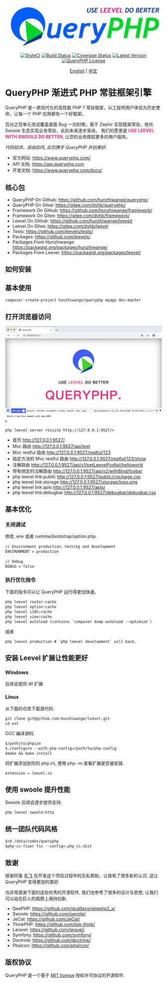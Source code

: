 ![](queryphp-use-leevel.png)

<p align="center">
  <a href="https://github.styleci.io/repos/78216574"><img src="https://github.styleci.io/repos/78216574/shield?branch=master" alt="StyleCI"></a>
  <a href="https://travis-ci.org/hunzhiwange/queryphp">
    <img alt="Build Status" src="https://img.shields.io/travis/hunzhiwange/queryphp.svg" /></a>
  <a href='https://coveralls.io/github/hunzhiwange/queryphp?branch=master'><img src='https://coveralls.io/repos/github/hunzhiwange/queryphp/badge.svg?branch=master' alt='Coverage Status' /></a>
  <a href="https://github.com/hunzhiwange/queryphp/releases">
    <img alt="Latest Version" src="https://poser.pugx.org/hunzhiwange/queryphp/version" /></a>
  <a href="http://opensource.org/licenses/MIT">
    <img alt="QueryPHP License" src="https://poser.pugx.org/hunzhiwange/queryphp/license.svg" /></a>
</p>

<p align="center">
    <a href="./README.md">English</a> | <a href="./README-zh-CN.md">中文</a>
</p>

# QueryPHP 渐进式 PHP 常驻框架引擎

QueryPHP 是一款现代化的高性能 PHP 7 常驻框架，以工程师用户体验为历史使命，让每一个 PHP 应用都有一个好框架。

百分之百单元测试覆盖直面 Bug 一剑封喉，基于 Zephir 实现框架常驻，依托 Swoole 生态实现业务常驻，此刻未来逐步渐进。 我们的愿景是 **<span style="color:#e82e7d;">USE LEEVEL WITH SWOOLE DO BETTER</span>**, 让您的业务撑起更多的用户服务。

*代码如诗，自由如风, 此刻携手 QueryPHP 共创美好.*

* 官方网站: <https://www.queryphp.com/>
* API 文档: <https://api.queryphp.com>
* 开发文档: <https://www.queryphp.com/docs/>

## 核心包

 * QueryPHP On Github: <https://github.com/hunzhiwange/queryphp/>
 * QueryPHP On Gitee: <https://gitee.com/dyhb/queryphp/>
 * Framework On Github: <https://github.com/hunzhiwange/framework/>
 * Framework On Gitee: <https://gitee.com/dyhb/framework/>
 * Leevel On Github: <https://github.com/hunzhiwange/leevel/>
 * Leevel On Gitee: <https://gitee.com/dyhb/leevel>
 * Tests: <https://github.com/leevels/tests/>
 * Packages: <https://github.com/leevels/>
 * Packages From Hunzhiwange: <https://packagist.org/packages/hunzhiwange/>
 * Packages From Leevel: <https://packagist.org/packages/leevel/>

## 如何安装

## 基本使用

```
composer create-project hunzhiwange/queryphp myapp dev-master
```

## 打开浏览器访问

![](home.jpg)

```
php leevel server <Visite http://127.0.0.1:9527/>
```

 * 首页 <http://127.0.0.1:9527/>
 * Mvc 路由 <http://127.0.0.1:9527/api/test>
 * Mvc restful 路由 http://127.0.0.1:9527/restful/123
 * 指定方法的 Mvc restful 路由 http://127.0.0.1:9527/restful/123/show
 * 注解路由 http://127.0.0.1:9527/api/v1/petLeevelForApi/helloworld
 * 带有绑定的注解路由 http://127.0.0.1:9527/api/v2/withBind/foobar
 * php leevel link:public <http://127.0.0.1:9527/public/css/page.css>
 * php leevel link:storage <http://127.0.0.1:9527/storage/logo.png>
 * php leevel link:apis <http://127.0.0.1:9527/apis/>
 * php leevel link:debugbar <http://127.0.0.1:9527/debugbar/debugbar.css>

## 基本优化

### 关闭调试

修改 .env 或者 runtime/bootstrap/option.php.

```
// Environment production、testing and development
ENVIRONMENT = production

// Debug
DEBUG = false
```

### 执行优化指令

下面的指令可以让 QueryPHP 运行得更加快速。

```
php leevel router:cache
php leevel option:cache
php leevel i18n:cache
php leevel view:cache
php leevel autoload (contains `composer dump-autoload --optimize`)
```

或者

```
php leevel production # `php leevel development` will back.
```

## 安装 Leevel 扩展让性能更好

### Windows

后续会提供 dll 扩展.

### Linux

从下面的仓库下载源代码.

```
git clone git@github.com:hunzhiwange/leevel.git
cd ext
```


GCC 编译源码.

```
$/path/to/phpize
$./configure --with-php-config=/path/to/php-config
$make && make install
```

将扩展添加到你的 php.ini, 使用 php -m 查看扩展是否被安装.

```
extension = leevel.so
```

## 使用 swoole 提升性能

Swoole 后续会逐步提供支持.

```
php leevel swoole:http
```

## 统一团队代码风格

```
$cd /data/codes/queryphp
$php-cs-fixer fix --config=.php_cs.dist
```

## 致谢

感谢同事 [毛飞](https://github.com/maosea0125) 在开发这个项目过程中的无私帮助，让我有了很多新的认识, 这让 QueryPHP 变得更加的美好.

也非常感谢下面的这些优秀的开源软件, 我们也参考了很多的设计与思想, 让我们可以站在巨人的肩膀上保持创新.

 * QeePHP: <https://github.com/dualface/qeephp2_x/>
 * Swoole: <https://github.com/swoole/>
 * JeCat: <https://github.com/JeCat/>
 * ThinkPHP: <https://github.com/top-think/>
 * Laravel: <https://github.com/laravel/>
 * Symfony: <https://github.com/symfony/>
 * Doctrine: <https://github.com/doctrine/>
 * Phalcon: <https://github.com/phalcon/>

## 版权协议

QueryPHP 是一个基于 [MIT license](http://opensource.org/licenses/MIT) 授权许可协议的开源软件.
